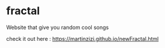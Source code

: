 # fractal
Website that give you random cool songs

check it out here : https://martinzizi.github.io/newFractal.html
